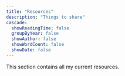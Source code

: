 ```yaml
---
title: "Resources"
description: "Things to share"
cascade:
  showReadingTime: false
  groupByYear: false
  showAuthor: false
  showWordCount: false
  showDate: false
---
```

This section contains all my current resources.